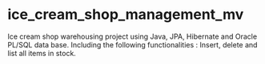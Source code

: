 # ice_cream_shop_management_mv
Ice cream shop warehousing project using Java, JPA, Hibernate and Oracle PL/SQL data base. Including the following functionalities : Insert, delete and list all items in stock.
